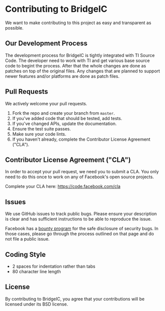 # Contributing to BridgeIC
We want to make contributing to this project as easy and transparent as
possible.

## Our Development Process
The development process for BridgeIC is tightly integrated with TI Source Code. The developer need to
work with TI and get various base source code to begint the process. After that the whole changes are
done as patches on top  of the original files. Any changes that are planned to support newer features and/or
platforms are done as patch files.

## Pull Requests
We actively welcome your pull requests.

1. Fork the repo and create your branch from `master`.
2. If you've added code that should be tested, add tests.
3. If you've changed APIs, update the documentation.
4. Ensure the test suite passes.
5. Make sure your code lints.
6. If you haven't already, complete the Contributor License Agreement ("CLA").

## Contributor License Agreement ("CLA")
In order to accept your pull request, we need you to submit a CLA. You only need
to do this once to work on any of Facebook's open source projects.

Complete your CLA here: <https://code.facebook.com/cla>

## Issues
We use GitHub issues to track public bugs. Please ensure your description is
clear and has sufficient instructions to be able to reproduce the issue.

Facebook has a [bounty program](https://www.facebook.com/whitehat/) for the safe
disclosure of security bugs. In those cases, please go through the process
outlined on that page and do not file a public issue.

## Coding Style  
* 2 spaces for indentation rather than tabs
* 80 character line length

## License
By contributing to BridgeIC, you agree that your contributions will be licensed
under its BSD license.
